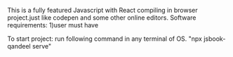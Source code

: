 This is a fully featured Javascript with React compiling in browser project.just like codepen and some other online editors.
Software requirements:
1)user must have

To start project: run following command in any terminal of OS.
"npx jsbook-qandeel serve"
